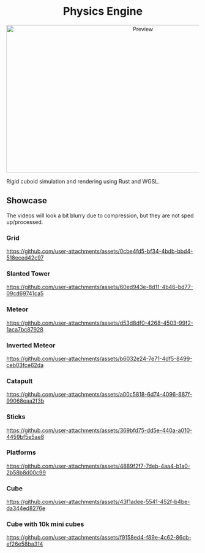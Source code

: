 <h1 align="center">Physics Engine</h1>
<p align="center">
<img width="698" height="385" alt="Preview" src="https://github.com/user-attachments/assets/b0345123-b6c2-4834-918c-2729e3d556b4" />
</p>

Rigid cuboid simulation and rendering using Rust and WGSL.

## Showcase

The videos will look a bit blurry due to compression, but they are not sped up/processed.

### Grid

https://github.com/user-attachments/assets/0cbe4fd5-bf34-4bdb-bbd4-518eced42c97

### Slanted Tower

https://github.com/user-attachments/assets/60ed943e-8d11-4b46-bd77-09cd69741ca5

### Meteor

https://github.com/user-attachments/assets/d53d8df0-4268-4503-99f2-1aca7bc87928

### Inverted Meteor

https://github.com/user-attachments/assets/b6032e24-7e71-4df5-8499-ceb03fce62da

### Catapult

https://github.com/user-attachments/assets/a00c5818-6d74-4096-887f-99068eaa2f3b

### Sticks

https://github.com/user-attachments/assets/369bfd75-dd5e-440a-a010-4459bf5e5ae8

### Platforms

https://github.com/user-attachments/assets/4889f2f7-7deb-4aa4-b1a0-2b58b8d00c99

### Cube

https://github.com/user-attachments/assets/43f1adee-5541-452f-b4be-da344ed8276e

### Cube with 10k mini cubes

https://github.com/user-attachments/assets/f9158ed4-f89e-4c62-86cb-ef26e58ba314


